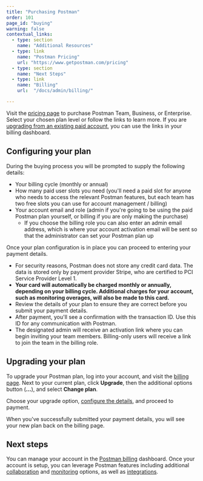 ```yaml
---
title: "Purchasing Postman"
order: 101
page_id: "buying"
warning: false
contextual_links:
  - type: section
    name: "Additional Resources"
  - type: link
    name: "Postman Pricing"
    url: "https://www.getpostman.com/pricing"
  - type: section
    name: "Next Steps"
  - type: link
    name: "Billing"
    url:  "/docs/admin/billing/"

---
```


Visit the [pricing page](https://www.getpostman.com/pricing) to purchase Postman Team, Business, or Enterprise. Select your chosen plan level or follow the links to learn more. If you are [upgrading from an existing paid account](#upgrading-your-plan), you can use the links in your billing dashboard.

## Configuring your plan

During the buying process you will be prompted to supply the following details:

* Your billing cycle (monthly or annual)
* How many paid user slots you need (you'll need a paid slot for anyone who needs to access the relevant Postman features, but each team has two free slots you can use for account management / billing)
* Your account email and role (admin if you're going to be using the paid Postman plan yourself, or billing if you are only making the purchase)
    * If you choose the billing role you can also enter an admin email address, which is where your account activation email will be sent so that the administrator can set your Postman plan up

Once your plan configuration is in place you can proceed to entering your payment details.

* For security reasons, Postman does not store any credit card data. The data is stored only by payment provider Stripe, who are certified to PCI Service Provider Level 1.
* __Your card will automatically be charged monthly or annually, depending on your billing cycle. Additional charges for your account, such as monitoring overages, will also be made to this card.__
* Review the details of your plan to ensure they are correct before you submit your payment details.
* After payment, you'll see a confirmation with the transaction ID. Use this ID for any communication with Postman.
* The designated admin will receive an activation link where you can begin inviting your team members. Billing-only users will receive a link to join the team in the billing role.

## Upgrading your plan

To upgrade your Postman plan, log into your account, and visit the [billing page](https://go.postman.co/billing/overview). Next to your current plan, click **Upgrade**, then the additional options button (__...__), and select __Change plan__.

Choose your upgrade option, [configure the details](#configuring-your-plan), and proceed to payment.

When you've successfully submitted your payment details, you will see your new plan back on the billing page.

## Next steps

You can manage your account in the [Postman billing](/docs/admin/billing/) dashboard. Once your account is setup, you can leverage Postman features including additional [collaboration](/docs/postman/collaboration/collaboration-intro/) and [monitoring](/docs/postman/monitors/using-static-IPs-to-monitor/) options, as well as [integrations](/docs/postman/integrations/intro-integrations/).
